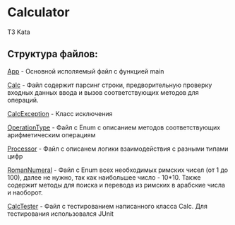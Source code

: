 # Calculator
ТЗ Kata
## Структура файлов:
[App](/src/App.java) - Основной исполяемый файл с функцией main

[Calc](/src/Calc.java) - Файл содержит парсинг строки, предворительную проверку входных данных ввода и вызов соответствующих методов для операций.

[CalcException](/src/CalcException.java) - Класс исключения

[OperationType](/src/OperationType.java) - Файл с Enum с описанием методов соответствующих арифметическим операциям

[Processor](/src/Processor.java) - Файл с описанем логики взаимодействия с разными типами цифр

[RomanNumeral](/src/RomanNumeral.java) - Файл с Enum всех необходимых римских чисел (от 1 до 100), далее не нужно, так как наибольшее число - 10*10. 
Также содержит методы для поиска и перевода из римских в арабские числа и наоборот.

[CalcTester](/src/CalcTester.java) - Файл с тестированием написанного класса Calc. Для тестирования использовался JUnit